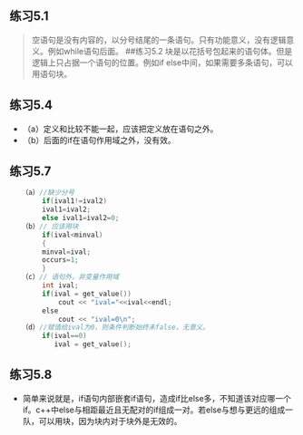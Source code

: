 ## 练习5.1
> 空语句是没有内容的，以分号结尾的一条语句。只有功能意义，没有逻辑意义。例如while语句后面。
##练习5.2
> 块是以花括号包起来的语句体。但是逻辑上只占据一个语句的位置。例如if else中间，如果需要多条语句，可以用语句块。
## 练习5.4
* （a）定义和比较不能一起，应该把定义放在语句之外。
* （b）后面的if在语句作用域之外，没有效。
## 练习5.7
```cpp
   （a）//缺少分号
        if(ival1!=ival2)
        ival1=ival2;
        else ival1=ival2=0;
   （b）// 应该用块
        if(ival<minval)
        {
        minval=ival;
        occurs=1;
        }
   （c）// 语句外，非变量作用域
        int ival;
        if(ival = get_value())
            cout << "ival="<<ival<<endl;
        else
            cout << "ival=0\n";
   （d）//赋值给ival为0，则条件判断始终未false，无意义。
        if(ival==0)
           ival = get_value();
```
## 练习5.8
* 简单来说就是，if语句内部嵌套if语句，造成if比else多，不知道该对应哪一个if。c++中else与相距最近且无配对的if组成一对。若else与想与更远的组成一队，可以用块，因为块内对于块外是无效的。
